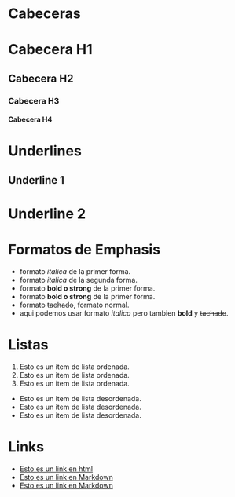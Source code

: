 # Cabeceras 
# Cabecera H1
## Cabecera H2
### Cabecera H3
#### Cabecera H4

# Underlines
Underline 1
-----------

Underline 2
============

# Formatos de Emphasis

- formato *italica* de la primer forma.
- formato _italica_ de la segunda forma.
- formato **bold o strong** de la primer forma.
- formato __bold o strong__ de la primer forma.
- formato ~~tachado~~, formato normal.
- aqui podemos usar formato *italico* pero tambien **bold** y ~~tachado~~.

# Listas

1. Esto es un item de lista ordenada.
2. Esto es un item de lista ordenada.
3. Esto es un item de lista ordenada.

- Esto es un item de lista desordenada.
- Esto es un item de lista desordenada.
- Esto es un item de lista desordenada.

# Links

- <a href="http://google.com">Esto es un link en html</a>
- [Esto es un link en Markdown](http://google.com)
- [Esto es un link en Markdown](index.html)

